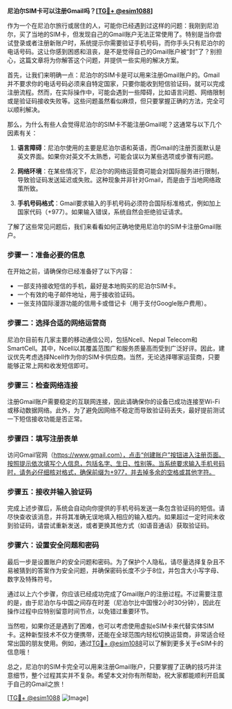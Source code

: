 **尼泊尔SIM卡可以注册Gmail吗？[[TG💪+ @esim1088](https://t.me/s/esim1088)]**

作为一个在尼泊尔旅行或居住的人，可能你已经遇到过这样的问题：我刚到尼泊尔，买了当地的SIM卡，但发现自己的Gmail账户无法正常使用了。特别是当你尝试登录或者注册新账户时，系统提示你需要验证手机号码，而你手头只有尼泊尔的电话号码。这让你感到困惑和沮丧，是不是觉得自己的Gmail账户被“封”了？别担心，这篇文章将为你解答这个问题，并提供一些实用的解决方案。

首先，让我们来明确一点：尼泊尔的SIM卡是可以用来注册Gmail账户的。Gmail并不要求你的电话号码必须来自特定国家，只要你能收到短信验证码，就可以完成注册流程。然而，在实际操作中，可能会遇到一些障碍，比如语言问题、网络限制或是验证码接收失败等。这些问题虽然看似麻烦，但只要掌握正确的方法，完全可以顺利解决。

那么，为什么有些人会觉得尼泊尔的SIM卡不能注册Gmail呢？这通常与以下几个因素有关：

1. **语言障碍**：尼泊尔使用的主要是尼泊尔语和英语，而Gmail的注册页面默认是英文界面。如果你对英文不太熟悉，可能会误以为某些选项或步骤有问题。
   
2. **网络环境**：在某些情况下，尼泊尔的网络运营商可能会对国际服务进行限制，导致验证码发送延迟或失败。这种现象并非针对Gmail，而是由于当地网络政策所致。

3. **手机号码格式**：Gmail要求输入的手机号码必须符合国际标准格式，例如加上国家代码（+977）。如果输入错误，系统自然会拒绝验证请求。

了解了这些常见问题后，我们来看看如何正确地使用尼泊尔的SIM卡注册Gmail账户。

### 步骤一：准备必要的信息

在开始之前，请确保你已经准备好了以下内容：
- 一部支持接收短信的手机，最好是本地购买的尼泊尔SIM卡。
- 一个有效的电子邮件地址，用于接收验证码。
- 一张支持国际漫游功能的信用卡或借记卡（用于支付Google账户费用）。

### 步骤二：选择合适的网络运营商

尼泊尔目前有几家主要的移动通信公司，包括Ncell、Nepal Telecom和SmartCell。其中，Ncell以其覆盖范围广和服务质量高而受到广泛好评。因此，建议优先考虑选择Ncell作为你的SIM卡供应商。当然，无论选择哪家运营商，只要能够正常上网和收发短信即可。

### 步骤三：检查网络连接

注册Gmail账户需要稳定的互联网连接，因此请确保你的设备已成功连接至Wi-Fi或移动数据网络。此外，为了避免因网络不稳定而导致验证码丢失，最好提前测试一下短信接收功能是否正常。

### 步骤四：填写注册表单

访问Gmail官网（https://www.gmail.com），点击“创建账户”按钮进入注册页面。按照提示依次填写个人信息，包括名字、生日、性别等。当系统要求输入手机号码时，请务必仔细核对格式，确保前缀为+977，并去掉多余的空格或其他字符。

### 步骤五：接收并输入验证码

完成上述步骤后，系统会自动向你提供的手机号码发送一条包含验证码的短信。请尽快查收该消息，并将其准确无误地填入相应的输入框内。如果超过一定时间未收到验证码，请尝试重新发送，或者更换其他方式（如语音通话）获取验证码。

### 步骤六：设置安全问题和密码

最后一步是设置账户的安全问题和密码。为了保护个人隐私，请尽量选择复杂且不易被猜到的答案作为安全问题，并确保密码长度不少于8位，并包含大小写字母、数字及特殊符号。

通过以上六个步骤，你应该已经成功完成了Gmail账户的注册过程。不过需要注意的是，由于尼泊尔与中国之间存在时差（尼泊尔比中国慢2小时30分钟），因此在操作过程中应特别留意时间节点，以免错过重要环节。

当然啦，如果你还是遇到了困难，也可以考虑使用虚拟eSIM卡来代替实体SIM卡。这种新型技术不仅方便携带，还能在全球范围内轻松切换运营商，非常适合经常出国的朋友使用。例如，通过[TG💪+ @esim1088](https://t.me/s/esim1088)可以了解到更多关于eSIM卡的信息哦！

总之，尼泊尔的SIM卡完全可以用来注册Gmail账户，只要掌握了正确的技巧并注意细节，整个过程其实并不复杂。希望本文对你有所帮助，祝大家都能顺利开启属于自己的Gmail之旅！

[[TG💪+ @esim1088](https://t.me/s/esim1088) ![Image](https://i.postimg.cc/4NQfJmqS/Snipaste-2025-05-13-00-14-12.png)]